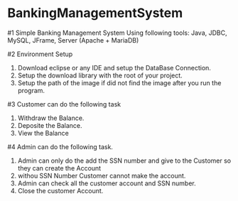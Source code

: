# BankingManagementSystem

#1 Simple Banking Management System Using following tools:
        Java,
        JDBC,
        MySQL,
        JFrame,
        Server (Apache + MariaDB)
         
#2 Environment Setup
1. Download eclipse or any IDE and setup the DataBase Connection.
2. Setup the download library with the root of your project.
3. Setup the path of the image if did not find the image after you run the program.

 
#3 Customer can do the following task
1. Withdraw the Balance.
2. Deposite the Balance.
3. View the Balance

#4 Admin can do the following task. 
 1. Admin can only do the add the SSN number and give to the Customer so they can create the Account 
 2. withou SSN Number Customer cannot make the account.
 3. Admin can check all the customer account and SSN number.
 4. Close the customer Account.
